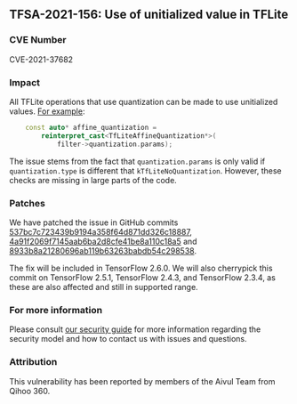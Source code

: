 ## TFSA-2021-156: Use of unitialized value in TFLite

### CVE Number
CVE-2021-37682

### Impact
All TFLite operations that use quantization can be made to use unitialized
values. [For
example](https://github.com/tensorflow/tensorflow/blob/460e000de3a83278fb00b61a16d161b1964f15f4/tensorflow/lite/kernels/depthwise_conv.cc#L198-L200):

```cc
    const auto* affine_quantization =
        reinterpret_cast<TfLiteAffineQuantization*>(
            filter->quantization.params);
```

The issue stems from the fact that `quantization.params` is only valid if
`quantization.type` is different that `kTfLiteNoQuantization`. However, these
checks are missing in large parts of the code.

### Patches
We have patched the issue in GitHub commits
[537bc7c723439b9194a358f64d871dd326c18887](https://github.com/tensorflow/tensorflow/commit/537bc7c723439b9194a358f64d871dd326c18887),
[4a91f2069f7145aab6ba2d8cfe41be8a110c18a5](https://github.com/tensorflow/tensorflow/commit/4a91f2069f7145aab6ba2d8cfe41be8a110c18a5)
and
[8933b8a21280696ab119b63263babdb54c298538](https://github.com/tensorflow/tensorflow/commit/8933b8a21280696ab119b63263babdb54c298538).

The fix will be included in TensorFlow 2.6.0. We will also cherrypick this
commit on TensorFlow 2.5.1, TensorFlow 2.4.3, and TensorFlow 2.3.4, as these are
also affected and still in supported range.

### For more information
Please consult [our security
guide](https://github.com/tensorflow/tensorflow/blob/master/SECURITY.md) for
more information regarding the security model and how to contact us with issues
and questions.

### Attribution
This vulnerability has been reported by members of the Aivul Team from Qihoo
360.
